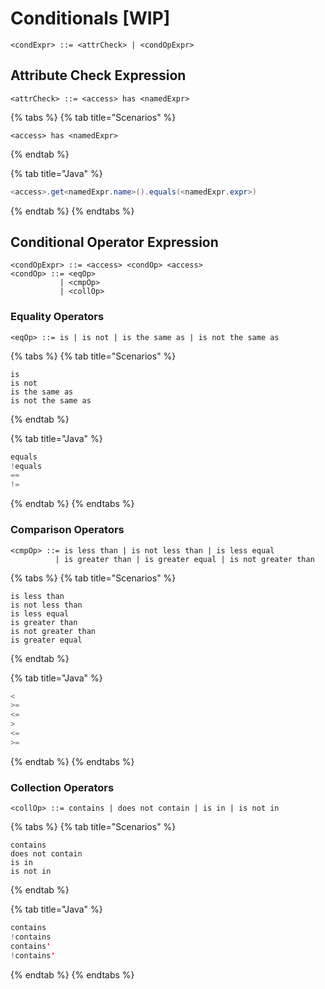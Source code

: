 # Conditionals \[WIP\]

```markup
<condExpr> ::= <attrCheck> | <condOpExpr>
```

## Attribute Check Expression

```markup
<attrCheck> ::= <access> has <namedExpr>
```

{% tabs %}
{% tab title="Scenarios" %}
```markup
<access> has <namedExpr>
```
{% endtab %}

{% tab title="Java" %}
```java
<access>.get<namedExpr.name>().equals(<namedExpr.expr>)
```
{% endtab %}
{% endtabs %}

## Conditional Operator Expression

```markup
<condOpExpr> ::= <access> <condOp> <access>
<condOp> ::= <eqOp>
           | <cmpOp>
           | <collOp> 
```

### Equality Operators

```markup
<eqOp> ::= is | is not | is the same as | is not the same as
```

{% tabs %}
{% tab title="Scenarios" %}
```markup
is
is not
is the same as
is not the same as
```
{% endtab %}

{% tab title="Java" %}
```java
equals
!equals
==
!=
```
{% endtab %}
{% endtabs %}

### Comparison Operators

```markup
<cmpOp> ::= is less than | is not less than | is less equal
          | is greater than | is greater equal | is not greater than
```

{% tabs %}
{% tab title="Scenarios" %}
```markup
is less than
is not less than
is less equal
is greater than
is not greater than
is greater equal
```
{% endtab %}

{% tab title="Java" %}
```java
<
>=
<=
>
<=
>=
```
{% endtab %}
{% endtabs %}

### Collection Operators

```markup
<collOp> ::= contains | does not contain | is in | is not in
```

{% tabs %}
{% tab title="Scenarios" %}
```markup
contains
does not contain
is in
is not in
```
{% endtab %}

{% tab title="Java" %}
```java
contains
!contains
contains'
!contains'
```
{% endtab %}
{% endtabs %}



